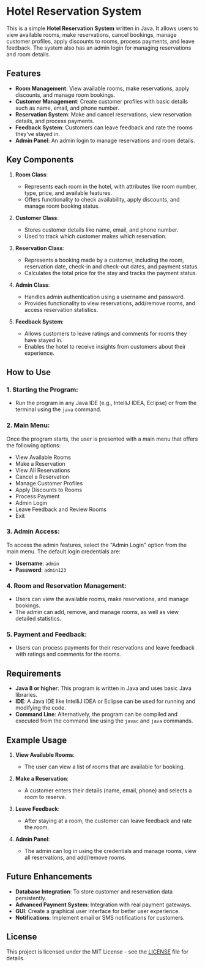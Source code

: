 # Hotel Reservation System

This is a simple **Hotel Reservation System** written in Java. It allows users to view available rooms, make reservations, cancel bookings, manage customer profiles, apply discounts to rooms, process payments, and leave feedback. The system also has an admin login for managing reservations and room details.

## Features

- **Room Management**: View available rooms, make reservations, apply discounts, and manage room bookings.
- **Customer Management**: Create customer profiles with basic details such as name, email, and phone number.
- **Reservation System**: Make and cancel reservations, view reservation details, and process payments.
- **Feedback System**: Customers can leave feedback and rate the rooms they've stayed in.
- **Admin Panel**: An admin login to manage reservations and room details.

## Key Components

1. **Room Class**:
   - Represents each room in the hotel, with attributes like room number, type, price, and available features.
   - Offers functionality to check availability, apply discounts, and manage room booking status.

2. **Customer Class**:
   - Stores customer details like name, email, and phone number.
   - Used to track which customer makes which reservation.

3. **Reservation Class**:
   - Represents a booking made by a customer, including the room, reservation date, check-in and check-out dates, and payment status.
   - Calculates the total price for the stay and tracks the payment status.

4. **Admin Class**:
   - Handles admin authentication using a username and password.
   - Provides functionality to view reservations, add/remove rooms, and access reservation statistics.

5. **Feedback System**:
   - Allows customers to leave ratings and comments for rooms they have stayed in.
   - Enables the hotel to receive insights from customers about their experience.

## How to Use

### 1. **Starting the Program**:
   - Run the program in any Java IDE (e.g., IntelliJ IDEA, Eclipse) or from the terminal using the `java` command.
   
### 2. **Main Menu**:
   Once the program starts, the user is presented with a main menu that offers the following options:
   - View Available Rooms
   - Make a Reservation
   - View All Reservations
   - Cancel a Reservation
   - Manage Customer Profiles
   - Apply Discounts to Rooms
   - Process Payment
   - Admin Login
   - Leave Feedback and Review Rooms
   - Exit

### 3. **Admin Access**:
   To access the admin features, select the "Admin Login" option from the main menu. The default login credentials are:
   - **Username**: `admin`
   - **Password**: `admin123`

### 4. **Room and Reservation Management**:
   - Users can view the available rooms, make reservations, and manage bookings.
   - The admin can add, remove, and manage rooms, as well as view detailed statistics.

### 5. **Payment and Feedback**:
   - Users can process payments for their reservations and leave feedback with ratings and comments for the rooms.

## Requirements

- **Java 8 or higher**: This program is written in Java and uses basic Java libraries.
- **IDE**: A Java IDE like IntelliJ IDEA or Eclipse can be used for running and modifying the code.
- **Command Line**: Alternatively, the program can be compiled and executed from the command line using the `javac` and `java` commands.

## Example Usage

1. **View Available Rooms**:
   - The user can view a list of rooms that are available for booking.
   
2. **Make a Reservation**:
   - A customer enters their details (name, email, phone) and selects a room to reserve.
   
3. **Leave Feedback**:
   - After staying at a room, the customer can leave feedback and rate the room.

4. **Admin Panel**:
   - The admin can log in using the credentials and manage rooms, view all reservations, and add/remove rooms.

## Future Enhancements

- **Database Integration**: To store customer and reservation data persistently.
- **Advanced Payment System**: Integration with real payment gateways.
- **GUI**: Create a graphical user interface for better user experience.
- **Notifications**: Implement email or SMS notifications for customers.

## License

This project is licensed under the MIT License - see the [LICENSE](LICENSE) file for details.


